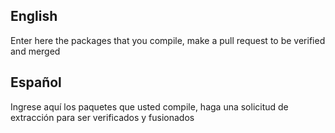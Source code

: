 ## English 

Enter here the packages that you compile, make a pull request to be verified and merged

## Español 

Ingrese aquí los paquetes que usted compile, haga una solicitud de extracción para ser verificados y fusionados 
